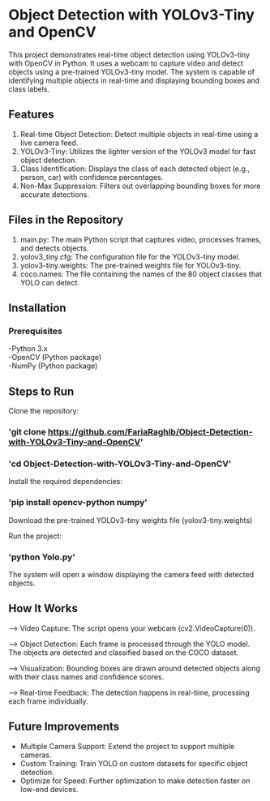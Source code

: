 # Object Detection with YOLOv3-Tiny and OpenCV
This project demonstrates real-time object detection using YOLOv3-tiny with OpenCV in Python. It uses a webcam to capture video and detect objects using a pre-trained YOLOv3-tiny model. The system is capable of identifying multiple objects in real-time and displaying bounding boxes and class labels.

## Features
1. Real-time Object Detection: Detect multiple objects in real-time using a live camera feed.
2. YOLOv3-Tiny: Utilizes the lighter version of the YOLOv3 model for fast object detection.
3. Class Identification: Displays the class of each detected object (e.g., person, car) with confidence percentages.
4. Non-Max Suppression: Filters out overlapping bounding boxes for more accurate detections.
## Files in the Repository
1. main.py: The main Python script that captures video, processes frames, and detects objects.
2. yolov3_tiny.cfg: The configuration file for the YOLOv3-tiny model.
3. yolov3-tiny.weights: The pre-trained weights file for YOLOv3-tiny.
4. coco.names: The file containing the names of the 80 object classes that YOLO can detect.
## Installation
### Prerequisites
-Python 3.x \
-OpenCV (Python package) \
-NumPy (Python package) 

## Steps to Run
Clone the repository:
### 'git clone https://github.com/FariaRaghib/Object-Detection-with-YOLOv3-Tiny-and-OpenCV'
### 'cd Object-Detection-with-YOLOv3-Tiny-and-OpenCV'

Install the required dependencies:
### 'pip install opencv-python numpy'

Download the pre-trained YOLOv3-tiny weights file (yolov3-tiny.weights)

Run the project:
### 'python Yolo.py'
The system will open a window displaying the camera feed with detected objects.

## How It Works
--> Video Capture: The script opens your webcam (cv2.VideoCapture(0)).

--> Object Detection: Each frame is processed through the YOLO model. The objects are detected and classified based on the COCO dataset.

--> Visualization: Bounding boxes are drawn around detected objects along with their class names and confidence scores.

--> Real-time Feedback: The detection happens in real-time, processing each frame individually.

## Future Improvements
- Multiple Camera Support: Extend the project to support multiple cameras.
- Custom Training: Train YOLO on custom datasets for specific object detection.
- Optimize for Speed: Further optimization to make detection faster on low-end devices.
